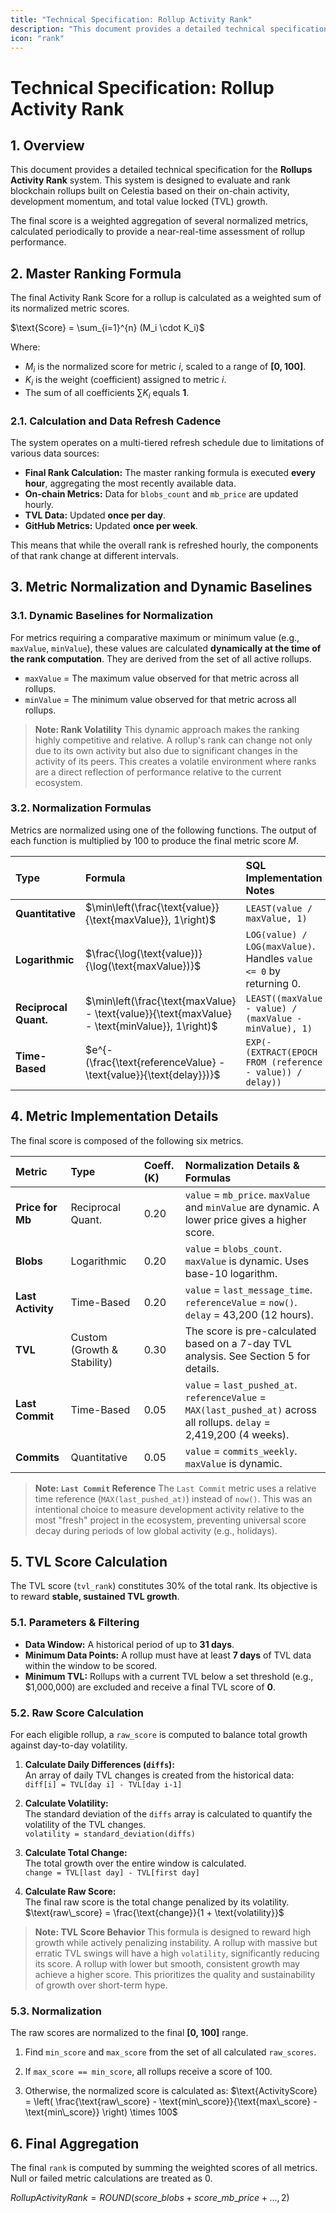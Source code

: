 ```yaml
---
title: "Technical Specification: Rollup Activity Rank"
description: "This document provides a detailed technical specification for the Rollups Activity Rank system."
icon: "rank"
---
```


# Technical Specification: Rollup Activity Rank

## 1. Overview

This document provides a detailed technical specification for the **Rollups Activity Rank** system. This system is designed to evaluate and rank blockchain rollups built on Celestia based on their on-chain activity, development momentum, and total value locked (TVL) growth.

The final score is a weighted aggregation of several normalized metrics, calculated periodically to provide a near-real-time assessment of rollup performance.

## 2. Master Ranking Formula

The final Activity Rank Score for a rollup is calculated as a weighted sum of its normalized metric scores.

$\text{Score} = \sum_{i=1}^{n} (M_i \cdot K_i)$

Where:
* $M_i$ is the normalized score for metric *i*, scaled to a range of **[0, 100]**.
* $K_i$ is the weight (coefficient) assigned to metric *i*.
* The sum of all coefficients $\sum K_i$ equals **1**.

### 2.1. Calculation and Data Refresh Cadence

The system operates on a multi-tiered refresh schedule due to limitations of various data sources:

* **Final Rank Calculation:** The master ranking formula is executed **every hour**, aggregating the most recently available data.
* **On-chain Metrics:** Data for `blobs_count` and `mb_price` are updated hourly.
* **TVL Data:** Updated **once per day**.
* **GitHub Metrics:** Updated **once per week**.

This means that while the overall rank is refreshed hourly, the components of that rank change at different intervals.


## 3. Metric Normalization and Dynamic Baselines

### 3.1. Dynamic Baselines for Normalization

For metrics requiring a comparative maximum or minimum value (e.g., `maxValue`, `minValue`), these values are calculated **dynamically at the time of the rank computation**. They are derived from the set of all active rollups.

* `maxValue` = The maximum value observed for that metric across all rollups.
* `minValue` = The minimum value observed for that metric across all rollups.

> **Note: Rank Volatility**
> This dynamic approach makes the ranking highly competitive and relative. A rollup's rank can change not only due to its own activity but also due to significant changes in the activity of its peers. This creates a volatile environment where ranks are a direct reflection of performance relative to the current ecosystem.

### 3.2. Normalization Formulas

Metrics are normalized using one of the following functions. The output of each function is multiplied by 100 to produce the final metric score $M$.

| Type | Formula | SQL Implementation Notes |
| :--- | :--- | :--- |
| **Quantitative** | $\min\left(\frac{\text{value}}{\text{maxValue}}, 1\right)$ | `LEAST(value / maxValue, 1)` |
| **Logarithmic** | $\frac{\log(\text{value})}{\log(\text{maxValue})}$ | `LOG(value) / LOG(maxValue)`. Handles `value <= 0` by returning 0. |
| **Reciprocal Quant.** | $\min\left(\frac{\text{maxValue} - \text{value}}{\text{maxValue} - \text{minValue}}, 1\right)$ | `LEAST((maxValue - value) / (maxValue - minValue), 1)` |
| **Time-Based** | $e^{-(\frac{\text{referenceValue} - \text{value}}{\text{delay}})}$ | `EXP(-(EXTRACT(EPOCH FROM (reference - value)) / delay))` |

## 4. Metric Implementation Details

The final score is composed of the following six metrics.

| Metric | Type | Coeff. (K) | Normalization Details & Formulas |
| :--- | :--- | :--- | :--- |
| **Price for Mb** | Reciprocal Quant. | 0.20 | `value` = `mb_price`. `maxValue` and `minValue` are dynamic. A lower price gives a higher score. |
| **Blobs** | Logarithmic | 0.20 | `value` = `blobs_count`. `maxValue` is dynamic. Uses base-10 logarithm. |
| **Last Activity** | Time-Based | 0.20 | `value` = `last_message_time`. `referenceValue` = `now()`. `delay` = 43,200 (12 hours). |
| **TVL** | Custom (Growth & Stability) | 0.30 | The score is pre-calculated based on a 7-day TVL analysis. See Section 5 for details. |
| **Last Commit** | Time-Based | 0.05 | `value` = `last_pushed_at`. `referenceValue` = `MAX(last_pushed_at)` across all rollups. `delay` = 2,419,200 (4 weeks). |
| **Commits** | Quantitative | 0.05 | `value` = `commits_weekly`. `maxValue` is dynamic. |

> **Note: `Last Commit` Reference**
> The `Last Commit` metric uses a relative time reference (`MAX(last_pushed_at)`) instead of `now()`. This was an intentional choice to measure development activity relative to the most "fresh" project in the ecosystem, preventing universal score decay during periods of low global activity (e.g., holidays).

## 5. TVL Score Calculation

The TVL score (`tvl_rank`) constitutes 30% of the total rank. Its objective is to reward **stable, sustained TVL growth**.

### 5.1. Parameters & Filtering

* **Data Window:** A historical period of up to **31 days**.
* **Minimum Data Points:** A rollup must have at least **7 days** of TVL data within the window to be scored.
* **Minimum TVL:** Rollups with a current TVL below a set threshold (e.g., $1,000,000) are excluded and receive a final TVL score of **0**.

### 5.2. Raw Score Calculation

For each eligible rollup, a `raw_score` is computed to balance total growth against day-to-day volatility.

1. **Calculate Daily Differences (`diffs`):**\
An array of daily TVL changes is created from the historical data:\
`diff[i] = TVL[day i] - TVL[day i-1]`

2. **Calculate Volatility:**\
The standard deviation of the `diffs` array is calculated to quantify the volatility of the TVL changes.\
`volatility = standard_deviation(diffs)`

3. **Calculate Total Change:**\
The total growth over the entire window is calculated.\
`change = TVL[last day] - TVL[first day]`

4. **Calculate Raw Score:**\
The final raw score is the total change penalized by its volatility.\
$\text{raw\_score} = \frac{\text{change}}{1 + \text{volatility}}$


> **Note: TVL Score Behavior**
> This formula is designed to reward high growth while actively penalizing instability. A rollup with massive but erratic TVL swings will have a high `volatility`, significantly reducing its score. A rollup with lower but smooth, consistent growth may achieve a higher score. This prioritizes the quality and sustainability of growth over short-term hype.


### 5.3. Normalization

The raw scores are normalized to the final **[0, 100]** range.

1. Find `min_score` and `max_score` from the set of all calculated `raw_scores`.

1. If `max_score == min_score`, all rollups receive a score  of 100.

1. Otherwise, the normalized score is calculated as: $\text{ActivityScore} = \left( \frac{\text{raw\_score} - \text{min\_score}}{\text{max\_score} - \text{min\_score}} \right) \times 100$


## 6. Final Aggregation

The final `rank` is computed by summing the weighted scores of all metrics. Null or failed metric calculations are treated as 0.

$RollupActivityRank = ROUND(score\_blobs + score\_mb\_price + ..., 2)$
